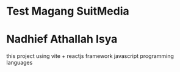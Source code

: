 # Test Magang SuitMedia
# Nadhief Athallah Isya
this project using vite + reactjs framework javascript programming languages
